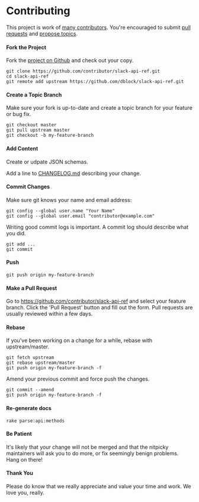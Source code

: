 Contributing
============

This project is work of [many contributors](https://github.com/dblock/slack-api-ref/graphs/contributors). You're encouraged to submit [pull requests](https://github.com/dblock/slack-api-ref/pulls) and [propose topics](https://github.com/dblock/slack-api-ref/issues).

#### Fork the Project

Fork the [project on Github](https://github.com/dblock/slack-api-ref) and check out your copy.

```
git clone https://github.com/contributor/slack-api-ref.git
cd slack-api-ref
git remote add upstream https://github.com/dblock/slack-api-ref.git
```

#### Create a Topic Branch

Make sure your fork is up-to-date and create a topic branch for your feature or bug fix.

```
git checkout master
git pull upstream master
git checkout -b my-feature-branch
```

#### Add Content

Create or udpate JSON schemas.

Add a line to [CHANGELOG.md](CHANGELOG.md) describing your change.

#### Commit Changes

Make sure git knows your name and email address:

```
git config --global user.name "Your Name"
git config --global user.email "contributor@example.com"
```

Writing good commit logs is important. A commit log should describe what you did.

```
git add ...
git commit
```

#### Push

```
git push origin my-feature-branch
```

#### Make a Pull Request

Go to https://github.com/contributor/slack-api-ref and select your feature branch. Click the 'Pull Request' button and fill out the form. Pull requests are usually reviewed within a few days.

#### Rebase

If you've been working on a change for a while, rebase with upstream/master.

```
git fetch upstream
git rebase upstream/master
git push origin my-feature-branch -f
```

Amend your previous commit and force push the changes.

```
git commit --amend
git push origin my-feature-branch -f
```

#### Re-generate docs

```
rake parse:api:methods
```

#### Be Patient

It's likely that your change will not be merged and that the nitpicky maintainers will ask you to do more, or fix seemingly benign problems. Hang on there!

#### Thank You

Please do know that we really appreciate and value your time and work. We love you, really.
